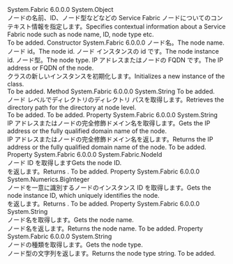 <Type Name="NodeContext" FullName="System.Fabric.NodeContext">
  <TypeSignature Language="C#" Value="public class NodeContext" />
  <TypeSignature Language="ILAsm" Value=".class public auto ansi beforefieldinit NodeContext extends System.Object" />
  <TypeSignature Language="DocId" Value="T:System.Fabric.NodeContext" />
  <TypeSignature Language="VB.NET" Value="Public Class NodeContext" />
  <TypeSignature Language="F#" Value="type NodeContext = class" />
  <AssemblyInfo>
    <AssemblyName>System.Fabric</AssemblyName>
    <AssemblyVersion>6.0.0.0</AssemblyVersion>
  </AssemblyInfo>
  <Base>
    <BaseTypeName>System.Object</BaseTypeName>
  </Base>
  <Interfaces />
  <Docs>
    <summary>
      <para><span data-ttu-id="ff155-101">ノードの名前、ID、ノード型などなどの Service Fabric ノードについてのコンテキスト情報を指定します。</span><span class="sxs-lookup"><span data-stu-id="ff155-101">Specifies contextual information about a Service Fabric node such as node name, ID, node type etc.</span></span></para>
    </summary>
    <remarks>To be added.</remarks>
  </Docs>
  <Members>
    <Member MemberName=".ctor">
      <MemberSignature Language="C#" Value="public NodeContext (string nodeName, System.Fabric.NodeId nodeId, System.Numerics.BigInteger nodeInstanceId, string nodeType, string ipAddressOrFQDN);" />
      <MemberSignature Language="ILAsm" Value=".method public hidebysig specialname rtspecialname instance void .ctor(string nodeName, class System.Fabric.NodeId nodeId, valuetype System.Numerics.BigInteger nodeInstanceId, string nodeType, string ipAddressOrFQDN) cil managed" />
      <MemberSignature Language="DocId" Value="M:System.Fabric.NodeContext.#ctor(System.String,System.Fabric.NodeId,System.Numerics.BigInteger,System.String,System.String)" />
      <MemberSignature Language="F#" Value="new System.Fabric.NodeContext : string * System.Fabric.NodeId * System.Numerics.BigInteger * string * string -&gt; System.Fabric.NodeContext" Usage="new System.Fabric.NodeContext (nodeName, nodeId, nodeInstanceId, nodeType, ipAddressOrFQDN)" />
      <MemberType>Constructor</MemberType>
      <AssemblyInfo>
        <AssemblyName>System.Fabric</AssemblyName>
        <AssemblyVersion>6.0.0.0</AssemblyVersion>
      </AssemblyInfo>
      <Parameters>
        <Parameter Name="nodeName" Type="System.String" />
        <Parameter Name="nodeId" Type="System.Fabric.NodeId" />
        <Parameter Name="nodeInstanceId" Type="System.Numerics.BigInteger" />
        <Parameter Name="nodeType" Type="System.String" />
        <Parameter Name="ipAddressOrFQDN" Type="System.String" />
      </Parameters>
      <Docs>
        <param name="nodeName"><span data-ttu-id="ff155-102">ノード名。</span><span class="sxs-lookup"><span data-stu-id="ff155-102">The node name.</span></span></param>
        <param name="nodeId"><span data-ttu-id="ff155-103">ノード id。</span><span class="sxs-lookup"><span data-stu-id="ff155-103">The node id.</span></span></param>
        <param name="nodeInstanceId"><span data-ttu-id="ff155-104">ノード インスタンスの id です。</span><span class="sxs-lookup"><span data-stu-id="ff155-104">The node instance id.</span></span></param>
        <param name="nodeType"><span data-ttu-id="ff155-105">ノード型。</span><span class="sxs-lookup"><span data-stu-id="ff155-105">The node type.</span></span></param>
        <param name="ipAddressOrFQDN"><span data-ttu-id="ff155-106">IP アドレスまたはノードの FQDN です。</span><span class="sxs-lookup"><span data-stu-id="ff155-106">The IP address or FQDN of the node.</span></span></param>
        <summary>
            <span data-ttu-id="ff155-107"><see cref="T:System.Fabric.NodeContext" /> クラスの新しいインスタンスを初期化します。</span><span class="sxs-lookup"><span data-stu-id="ff155-107">Initializes a new instance of the <see cref="T:System.Fabric.NodeContext" /> class.</span></span>
            </summary>
        <remarks>To be added.</remarks>
      </Docs>
    </Member>
    <Member MemberName="GetDirectory">
      <MemberSignature Language="C#" Value="public string GetDirectory (string logicalDirectoryName);" />
      <MemberSignature Language="ILAsm" Value=".method public hidebysig instance string GetDirectory(string logicalDirectoryName) cil managed" />
      <MemberSignature Language="DocId" Value="M:System.Fabric.NodeContext.GetDirectory(System.String)" />
      <MemberSignature Language="VB.NET" Value="Public Function GetDirectory (logicalDirectoryName As String) As String" />
      <MemberSignature Language="F#" Value="member this.GetDirectory : string -&gt; string" Usage="nodeContext.GetDirectory logicalDirectoryName" />
      <MemberType>Method</MemberType>
      <AssemblyInfo>
        <AssemblyName>System.Fabric</AssemblyName>
        <AssemblyVersion>6.0.0.0</AssemblyVersion>
      </AssemblyInfo>
      <ReturnValue>
        <ReturnType>System.String</ReturnType>
      </ReturnValue>
      <Parameters>
        <Parameter Name="logicalDirectoryName" Type="System.String" />
      </Parameters>
      <Docs>
        <param name="logicalDirectoryName">To be added.</param>
        <summary>
            <span data-ttu-id="ff155-108">ノード レベルでディレクトリのディレクトリ パスを取得します。</span><span class="sxs-lookup"><span data-stu-id="ff155-108">Retrieves the directory path for the directory at node level.</span></span>
            </summary>
        <returns>To be added.</returns>
        <remarks>To be added.</remarks>
      </Docs>
    </Member>
    <Member MemberName="IPAddressOrFQDN">
      <MemberSignature Language="C#" Value="public string IPAddressOrFQDN { get; }" />
      <MemberSignature Language="ILAsm" Value=".property instance string IPAddressOrFQDN" />
      <MemberSignature Language="DocId" Value="P:System.Fabric.NodeContext.IPAddressOrFQDN" />
      <MemberSignature Language="VB.NET" Value="Public ReadOnly Property IPAddressOrFQDN As String" />
      <MemberSignature Language="F#" Value="member this.IPAddressOrFQDN : string" Usage="System.Fabric.NodeContext.IPAddressOrFQDN" />
      <MemberType>Property</MemberType>
      <AssemblyInfo>
        <AssemblyName>System.Fabric</AssemblyName>
        <AssemblyVersion>6.0.0.0</AssemblyVersion>
      </AssemblyInfo>
      <ReturnValue>
        <ReturnType>System.String</ReturnType>
      </ReturnValue>
      <Docs>
        <summary>
          <para><span data-ttu-id="ff155-109">IP アドレスまたはノードの完全修飾ドメイン名を取得します。</span><span class="sxs-lookup"><span data-stu-id="ff155-109">Gets the IP address or the fully qualified domain name of the node.</span></span></para>
        </summary>
        <value>
          <para><span data-ttu-id="ff155-110">IP アドレスまたはノードの完全修飾ドメイン名を返します。</span><span class="sxs-lookup"><span data-stu-id="ff155-110">Returns the IP address or the fully qualified domain name of the node.</span></span></para>
        </value>
        <remarks>To be added.</remarks>
      </Docs>
    </Member>
    <Member MemberName="NodeId">
      <MemberSignature Language="C#" Value="public System.Fabric.NodeId NodeId { get; }" />
      <MemberSignature Language="ILAsm" Value=".property instance class System.Fabric.NodeId NodeId" />
      <MemberSignature Language="DocId" Value="P:System.Fabric.NodeContext.NodeId" />
      <MemberSignature Language="VB.NET" Value="Public ReadOnly Property NodeId As NodeId" />
      <MemberSignature Language="F#" Value="member this.NodeId : System.Fabric.NodeId" Usage="System.Fabric.NodeContext.NodeId" />
      <MemberType>Property</MemberType>
      <AssemblyInfo>
        <AssemblyName>System.Fabric</AssemblyName>
        <AssemblyVersion>6.0.0.0</AssemblyVersion>
      </AssemblyInfo>
      <ReturnValue>
        <ReturnType>System.Fabric.NodeId</ReturnType>
      </ReturnValue>
      <Docs>
        <summary>
          <para><span data-ttu-id="ff155-111">ノード ID を取得します</span><span class="sxs-lookup"><span data-stu-id="ff155-111">Gets the node ID.</span></span></para>
        </summary>
        <value>
          <para><span data-ttu-id="ff155-112"><see cref="T:System.Fabric.NodeId" /> を返します。</span><span class="sxs-lookup"><span data-stu-id="ff155-112">Returns <see cref="T:System.Fabric.NodeId" />.</span></span></para>
        </value>
        <remarks>To be added.</remarks>
      </Docs>
    </Member>
    <Member MemberName="NodeInstanceId">
      <MemberSignature Language="C#" Value="public System.Numerics.BigInteger NodeInstanceId { get; }" />
      <MemberSignature Language="ILAsm" Value=".property instance valuetype System.Numerics.BigInteger NodeInstanceId" />
      <MemberSignature Language="DocId" Value="P:System.Fabric.NodeContext.NodeInstanceId" />
      <MemberSignature Language="VB.NET" Value="Public ReadOnly Property NodeInstanceId As BigInteger" />
      <MemberSignature Language="F#" Value="member this.NodeInstanceId : System.Numerics.BigInteger" Usage="System.Fabric.NodeContext.NodeInstanceId" />
      <MemberType>Property</MemberType>
      <AssemblyInfo>
        <AssemblyName>System.Fabric</AssemblyName>
        <AssemblyVersion>6.0.0.0</AssemblyVersion>
      </AssemblyInfo>
      <ReturnValue>
        <ReturnType>System.Numerics.BigInteger</ReturnType>
      </ReturnValue>
      <Docs>
        <summary>
          <para><span data-ttu-id="ff155-113">ノードを一意に識別するノードのインスタンス ID を取得します。</span><span class="sxs-lookup"><span data-stu-id="ff155-113">Gets the node instance ID, which uniquely identifies the node.</span></span></para>
        </summary>
        <value>
          <para><span data-ttu-id="ff155-114"><see cref="T:System.Numerics.BigInteger" /> を返します。</span><span class="sxs-lookup"><span data-stu-id="ff155-114">Returns <see cref="T:System.Numerics.BigInteger" />.</span></span></para>
        </value>
        <remarks>To be added.</remarks>
      </Docs>
    </Member>
    <Member MemberName="NodeName">
      <MemberSignature Language="C#" Value="public string NodeName { get; }" />
      <MemberSignature Language="ILAsm" Value=".property instance string NodeName" />
      <MemberSignature Language="DocId" Value="P:System.Fabric.NodeContext.NodeName" />
      <MemberSignature Language="VB.NET" Value="Public ReadOnly Property NodeName As String" />
      <MemberSignature Language="F#" Value="member this.NodeName : string" Usage="System.Fabric.NodeContext.NodeName" />
      <MemberType>Property</MemberType>
      <AssemblyInfo>
        <AssemblyName>System.Fabric</AssemblyName>
        <AssemblyVersion>6.0.0.0</AssemblyVersion>
      </AssemblyInfo>
      <ReturnValue>
        <ReturnType>System.String</ReturnType>
      </ReturnValue>
      <Docs>
        <summary>
          <para><span data-ttu-id="ff155-115">ノード名を取得します。</span><span class="sxs-lookup"><span data-stu-id="ff155-115">Gets the node name.</span></span></para>
        </summary>
        <value>
          <para><span data-ttu-id="ff155-116">ノード名を返します。</span><span class="sxs-lookup"><span data-stu-id="ff155-116">Returns the node name.</span></span></para>
        </value>
        <remarks>To be added.</remarks>
      </Docs>
    </Member>
    <Member MemberName="NodeType">
      <MemberSignature Language="C#" Value="public string NodeType { get; }" />
      <MemberSignature Language="ILAsm" Value=".property instance string NodeType" />
      <MemberSignature Language="DocId" Value="P:System.Fabric.NodeContext.NodeType" />
      <MemberSignature Language="VB.NET" Value="Public ReadOnly Property NodeType As String" />
      <MemberSignature Language="F#" Value="member this.NodeType : string" Usage="System.Fabric.NodeContext.NodeType" />
      <MemberType>Property</MemberType>
      <AssemblyInfo>
        <AssemblyName>System.Fabric</AssemblyName>
        <AssemblyVersion>6.0.0.0</AssemblyVersion>
      </AssemblyInfo>
      <ReturnValue>
        <ReturnType>System.String</ReturnType>
      </ReturnValue>
      <Docs>
        <summary>
          <para><span data-ttu-id="ff155-117">ノードの種類を取得します。</span><span class="sxs-lookup"><span data-stu-id="ff155-117">Gets the node type.</span></span></para>
        </summary>
        <value>
          <para><span data-ttu-id="ff155-118">ノード型の文字列を返します。</span><span class="sxs-lookup"><span data-stu-id="ff155-118">Returns the node type string.</span></span></para>
        </value>
        <remarks>To be added.</remarks>
      </Docs>
    </Member>
  </Members>
</Type>